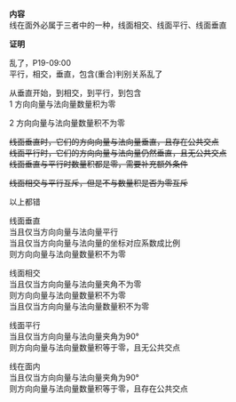 **内容**  
线在面外必属于三者中的一种，线面相交、线面平行、线面垂直  
  
**证明**  
  
乱了，P19-09:00  
平行，相交，垂直，包含(重合)判别关系乱了  
  
从垂直开始，到相交，到平行，到包含  
1 方向向量与法向量数量积为零  
  
2 方向向量与法向量数量积不为零  
  
~~线面垂直时，它们的方向向量与法向量垂直，且存在公共交点~~  
~~线面平行时，它们的方向向量与法向量仍然垂直，且无公共交点~~  
~~线面垂直与平行时数量积都是零，需要补充额外条件~~  
  
~~线面相交与平行互斥，但是不与数量积是否为零互斥~~  
  
以上都错  
  
线面垂直  
当且仅当方向向量与法向量平行  
当且仅当方向向量与法向量的坐标对应系数成比例  
则方向向量与法向量数量积不为零  
  
线面相交  
当且仅当方向向量与法向量夹角不为零  
则方向向量与法向量数量积不为零  
当且仅当方向向量与法向量数量积不为零  
  
线面平行  
当且仅当方向向量与法向量夹角为90°  
则方向向量与法向量数量积等于零，且无公共交点  
  
线在面内  
当且仅当方向向量与法向量夹角为90°  
则方向向量与法向量数量积等于零，且存在公共交点  
